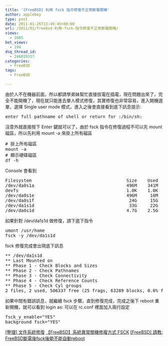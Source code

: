 ```yaml
---
title: '[FreeBSD] 利用 fsck 指令修復不正常斷電關機'
author: appleboy
type: post
date: 2011-01-26T13:49:45+00:00
url: /2011/01/freebsd-利用-fsck-指令修復不正常斷電關機/
views:
  - 1665
bot_views:
  - 194
dsq_thread_id:
  - 246819317
categories:
  - FreeBSD
tags:
  - FreeBSD

---
```

由於人不在機器前面，所以都請學弟妹幫忙直接拔電在插電，現在問題出來了，完全不能開機了，現在就只能進去單人模式修復，其實修復也非常容易，進入開機選單，選擇 Single user mode 模式，進入之後會直接看到底下訊息提示: 

<pre class="brush: bash; title: ; notranslate" title="">enter full pathname of shell or return for :/bin/sh:</pre> 沒意外就直接按下 Enter 鍵就可以了，由於 fsck 指令在修復過程不可以先 mount 磁區，所以先利用 mount -a 來掛上所有磁區 

<pre class="brush: bash; title: ; notranslate" title=""># 掛上所有磁區
mount -a
# 顯示硬碟磁區
df -h</pre> Console 會看到 

<pre class="brush: bash; title: ; notranslate" title="">Filesystem                                    Size    Used   Avail Capacity  Mounted on
/dev/da0s1a                                   496M    341M    115M    75%    /
devfs                                         1.0K    1.0K      0B   100%    /dev
/dev/da0s1e                                   496M     16M    440M     4%    /tmp
/dev/da0s1f                                    24G     15G    6.4G    71%    /usr
/dev/da1s1d                                    33G     22G    8.4G    73%    /usr/home
/dev/da0s1d                                   4.7G    2.5G    1.8G    58%    /var</pre> 如果針對 /dev/da1s1d 做修復，請下底下指令 

<pre class="brush: bash; title: ; notranslate" title="">umont /usr/home
fsck -y /dev/da1s1d</pre> fsck 修復完成會出現底下訊息 

<pre class="brush: bash; title: ; notranslate" title="">** /dev/da1s1d
** Last Mounted on
** Phase 1 - Check Blocks and Sizes
** Phase 2 - Check Pathnames
** Phase 3 - Check Connectivity
** Phase 4 - Check Reference Counts
** Phase 5 - Check Cyl groups
2 files, 2 used, 506337 free (25 frags, 63289 blocks, 0.0% fragmentation)</pre> 如果中間有錯誤訊息，就繼續 fsck 步驟，直到修復完成，完成之後下 reboot 重新開機，就可以看到 login as: 可以在 rc.conf 裡面加入兩行設定 

<pre class="brush: bash; title: ; notranslate" title="">fsck_y_enable="YES"
background_fsck="YES"</pre>

[[整理] 文件系統修復][1] [【FreeBSD】系統異常關機修複方式 FSCK][2] [[FreeBSD] 請教: FreeBSD斷電後fsck後能不能自動reboot][3]

 [1]: http://hi.baidu.com/hy0kl/blog/item/934e744a49fbe42509f7efb7.html
 [2]: http://bojack.pixnet.net/blog/post/20082824
 [3]: http://bbs.chinaunix.net/viewthread.php?tid=1020897